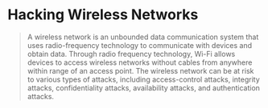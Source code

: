 # Hacking Wireless Networks 
> A wireless network is an unbounded data communication system that uses radio-frequency technology to communicate with devices and obtain data. Through radio frequency technology, Wi-Fi allows devices to access wireless networks without cables from anywhere within range of an access point. The wireless network can be at risk to various types of attacks, including access-control attacks, integrity attacks, confidentiality attacks, availability attacks, and authentication attacks.







